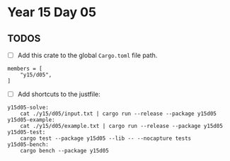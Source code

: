 # Year 15 Day 05

## TODOS

- [ ] Add this crate to the global `Cargo.toml` file path.

```
members = [
    "y15/d05",
]
```

- [ ] Add shortcuts to the justfile:

```
y15d05-solve:
    cat ./y15/d05/input.txt | cargo run --release --package y15d05
y15d05-example:
    cat ./y15/d05/example.txt | cargo run --release --package y15d05
y15d05-test:
    cargo test --package y15d05 --lib -- --nocapture tests
y15d05-bench:
    cargo bench --package y15d05
```